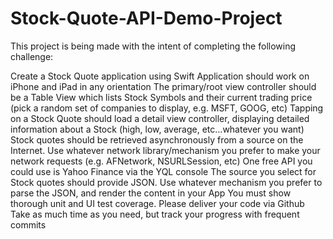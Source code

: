 # Stock-Quote-API-Demo-Project

This project is being made with the intent of completing the following challenge:

Create a Stock Quote application using Swift
Application should work on iPhone and iPad in any orientation
The primary/root view controller should be a Table View which lists Stock Symbols and their current trading price (pick a random set of companies to display, e.g. MSFT, GOOG, etc)
Tapping on a Stock Quote should load a detail view controller, displaying detailed information about a Stock (high, low, average, etc…whatever you want)
Stock quotes should be retrieved asynchronously from a source on the Internet. Use whatever network library/mechanism you prefer to make your network requests (e.g. AFNetwork, NSURLSession, etc)
One free API you could use is Yahoo Finance via the YQL console
The source you select for Stock quotes should provide JSON. Use whatever mechanism you prefer to parse the JSON, and render the content in your App
You must show thorough unit and UI test coverage.
Please deliver your code via Github 
Take as much time as you need, but track your progress with frequent commits

